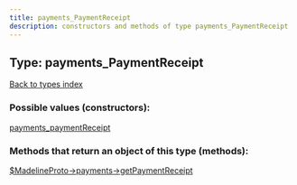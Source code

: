```yaml
---
title: payments_PaymentReceipt
description: constructors and methods of type payments_PaymentReceipt
---
```

## Type: payments\_PaymentReceipt  
[Back to types index](index.md)



### Possible values (constructors):

[payments\_paymentReceipt](../constructors/payments_paymentReceipt.md)  



### Methods that return an object of this type (methods):

[$MadelineProto->payments->getPaymentReceipt](../methods/payments_getPaymentReceipt.md)  



